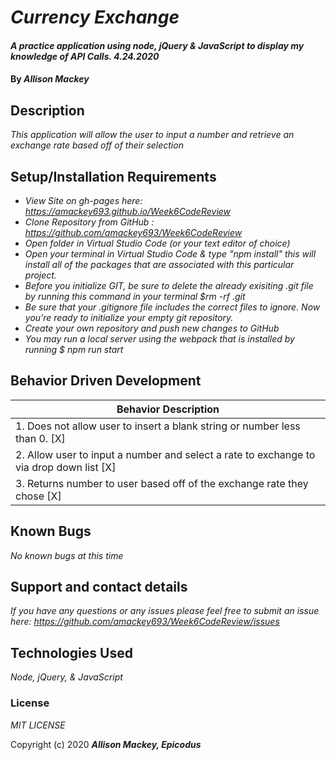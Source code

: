 # _Currency Exchange_

#### _A practice application using node, jQuery & JavaScript to display my knowledge of API Calls. 4.24.2020_

#### By _**Allison Mackey**_

## Description

_This application will allow the user to input a number and retrieve an exchange rate based off of their selection_ 

## Setup/Installation Requirements

* _View Site on gh-pages here: https://amackey693.github.io/Week6CodeReview_
* _Clone Repository from GitHub : https://github.com/amackey693/Week6CodeReview_
* _Open folder in Virtual Studio Code (or your text editor of choice)_
* _Open your terminal in Virtual Studio Code & type "npm install" this will install all of the packages that are associated with this particular project._
* _Before you initialize GIT, be sure to delete the already exisiting .git file by running this command in your terminal $rm -rf .git_
* _Be sure that your .gitignore file includes the correct files to ignore. Now you're ready to initialize your empty git repository._
* _Create your own repository and push new changes to GitHub_
* _You may run a local server using the webpack that is installed by running $ npm run start_



## Behavior Driven Development 


|   Behavior Description        |
|-------------------------------|
| 1. Does not allow user to insert a blank string or number less than 0. [X] |
| 2. Allow user to input a number and select a rate to exchange to via drop down list [X]|
| 3. Returns number to user based off of the exchange rate they chose [X]|


## Known Bugs

_No known bugs at this time_

## Support and contact details

_If you have any questions or any issues please feel free to submit an issue here: https://github.com/amackey693/Week6CodeReview/issues_

## Technologies Used

_Node, jQuery, & JavaScript_


### License
*MIT LICENSE*

Copyright (c) 2020 **_Allison Mackey, Epicodus_**
